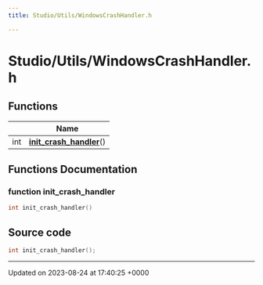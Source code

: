```yaml
---
title: Studio/Utils/WindowsCrashHandler.h

---
```


# Studio/Utils/WindowsCrashHandler.h



## Functions

|                | Name           |
| -------------- | -------------- |
| int | **[init_crash_handler](../Files/WindowsCrashHandler_8h.md#function-init-crash-handler)**() |


## Functions Documentation

### function init_crash_handler

```cpp
int init_crash_handler()
```




## Source code

```cpp
int init_crash_handler();
```


-------------------------------

Updated on 2023-08-24 at 17:40:25 +0000
